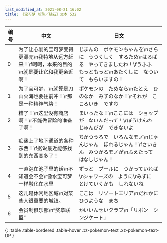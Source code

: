 ```yaml
---
last_modified_at: 2021-08-21 16:02
title: 《宝可梦 珍珠／钻石》文本 532
---
```

| 编号 | 中文 | 日文 |
| ---- | ---- | ---- |
| 0 | 为了让心爱的宝可梦变得更漂亮\n我特地从远方赶来！\f呵呵，本来的目的\n就是要让它和我更亲近啊！ | じまんの　ポケモンちゃんを\nさらに　うつくしく　するため\rはるばる　やってきましたわ！\fうふふ　もっともっと\nあたくしに　なついて　もらいますの！ |
| 1 | 为了宝可梦，\n就算是刀山火海也要往前冲！\r那是一种精神气势！ | ポケモンの　ためなら\nたとえ　ひのなか　みずのなか！\rそれが　こころいき　ですわ |
| 2 | 糟了！\n这里没有商店啊！\r不能做冒险的准备了啊！ | まいったな！\nここには　ショップが　ないんだって！\rぼうけんの　じゅんびが　できないよ |
| 3 | 痴迷上了地下通道的各种东西！\f据说最近能够找到的东西变多了！ | ちかつうろで　いろんなモノ\nじゃんじゃん　ほれるじゃん！\fさいきん　みつかるモノが\nふえたって　はなしじゃん！ |
| 4 | 一直泡在池子里的话\n不知道会不会\r像水宝可梦一样融化在水里 | ずっと　プールに　つかっていれば\nシャワーズの　ように\rみずに　とけていくかも　しれないね |
| 5 | 这儿是休闲地区域\n对某些人很重要的城镇。 | ここは　リゾートエリア\nだれかに　ひつような　まち |
| 6 | 会员制俱乐部\n“奖章联盟” | かいいんせいクラブ\n「リボン　シンジケート」 |
{: .table .table-bordered .table-hover .xz-pokemon-text .xz-pokemon-text-DP }